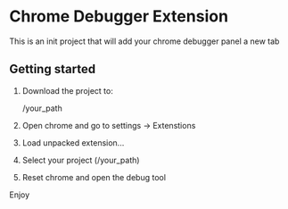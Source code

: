 Chrome Debugger Extension
===========================

This is an init project that will add your chrome debugger panel a new tab


## Getting started

1. Download the project to:

    /your_path

2. Open chrome and go to settings -> Extenstions

3. Load unpacked extension...

4. Select your project (/your_path)

5. Reset chrome and open the debug tool



Enjoy

